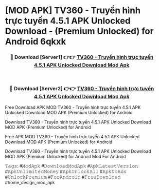 # [MOD APK] TV360 - Truyền hình trực tuyến 4.5.1 APK Unlocked Download - (Premium Unlocked) for Android 6qkxk



<div align="center">
<h3>🔴 Download [Server1] 👉👉 <a href="https://momento.my/?title=TV360_-_Truyền_hình_trực_tuyến_4.5.1_APK_Unlocked_Download">TV360 - Truyền hình trực tuyến 4.5.1 APK Unlocked Download Mod Apk</a></h3><br>

<h3>🔴 Download [Server2] 👉👉 <a href="https://momento.my/?title=TV360_-_Truyền_hình_trực_tuyến_4.5.1_APK_Unlocked_Download">TV360 - Truyền hình trực tuyến 4.5.1 APK Unlocked Download Mod Apk</a></h3>
</div>



Free Download APK MOD TV360 - Truyền hình trực tuyến 4.5.1 APK Unlocked Download MOD APK (Premium Unlocked) for Android

Download TV360 - Truyền hình trực tuyến 4.5.1 APK Unlocked Download MOD APK (Premium Unlocked) for Android

Free APK MOD TV360 - Truyền hình trực tuyến 4.5.1 APK Unlocked Download MOD APK (Premium Unlocked) for Android

Download TV360 - Truyền hình trực tuyến 4.5.1 APK Unlocked Download MOD APK (Premium Unlocked) for Android Mod For Android

𝚃𝚊𝚐𝚜: #𝙼𝚘𝚍𝙰𝚙𝚔 #𝙳𝚘𝚠𝚗𝚕𝚘𝚊𝚍𝙼𝚘𝚍𝙰𝚙𝚔 #𝙰𝚙𝚔𝙻𝚊𝚝𝚎𝚜𝚝𝚅𝚎𝚛𝚜𝚒𝚘𝚗 #𝙰𝚙𝚔𝚄𝚗𝚕𝚒𝚖𝚒𝚝𝚎𝚍𝙼𝚘𝚗𝚎𝚢 #𝙰𝚙𝚔𝚄𝚗𝚕𝚘𝚌𝚔𝙰𝚕𝚕 #𝙰𝚙𝚔𝙽𝚘𝙰𝚍𝚜 #𝚄𝚗𝚕𝚘𝚌𝚔𝙿𝚛𝚎𝚖𝚒𝚞𝚖 #𝙵𝚘𝚛𝙰𝚗𝚍𝚛𝚘𝚒𝚍 #𝙵𝚛𝚎𝚎𝙳𝚘𝚠𝚗𝚕𝚘𝚊𝚍 #home_design_mod_apk
